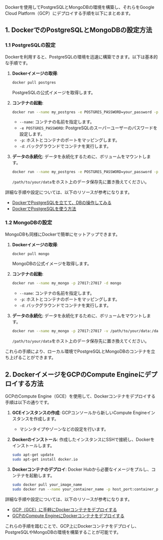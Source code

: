 Dockerを使用してPostgreSQLとMongoDBの環境を構築し、それらをGoogle Cloud Platform（GCP）にデプロイする手順を以下にまとめます。

## 1. DockerでのPostgreSQLとMongoDBの設定方法

### 1.1 PostgreSQLの設定

Dockerを利用すると、PostgreSQLの環境を迅速に構築できます。以下は基本的な手順です。

1. **Dockerイメージの取得**:
   ```bash
   docker pull postgres
   ```
   PostgreSQLの公式イメージを取得します。

2. **コンテナの起動**:
   ```bash
   docker run --name my_postgres -e POSTGRES_PASSWORD=your_password -p 5432:5432 -d postgres
   ```
   * `--name`: コンテナの名前を指定します。
   * `-e POSTGRES_PASSWORD`: PostgreSQLのスーパーユーザーのパスワードを設定します。
   * `-p`: ホストとコンテナのポートをマッピングします。
   * `-d`: バックグラウンドでコンテナを実行します。

3. **データの永続化**:
   データを永続化するために、ボリュームをマウントします。
   ```bash
   docker run --name my_postgres -e POSTGRES_PASSWORD=your_password -p 5432:5432 -v /path/to/your/data:/var/lib/postgresql/data -d postgres
   ```
   `/path/to/your/data`をホスト上のデータ保存先に置き換えてください。

詳細な手順や設定については、以下のリソースが参考になります。

* [DockerでPostgreSQLを立てて、DBの操作してみる](https://book.st-hakky.com/hakky/try-postgres-on-docker/)
* [DockerでPostgreSQLを使う方法](https://itc.tokyo/sql/postgresql-docker/)

### 1.2 MongoDBの設定

MongoDBも同様にDockerで簡単にセットアップできます。

1. **Dockerイメージの取得**:
   ```bash
   docker pull mongo
   ```
   MongoDBの公式イメージを取得します。

2. **コンテナの起動**:
   ```bash
   docker run --name my_mongo -p 27017:27017 -d mongo
   ```
   * `--name`: コンテナの名前を指定します。
   * `-p`: ホストとコンテナのポートをマッピングします。
   * `-d`: バックグラウンドでコンテナを実行します。

3. **データの永続化**:
   データを永続化するために、ボリュームをマウントします。
   ```bash
   docker run --name my_mongo -p 27017:27017 -v /path/to/your/data:/data/db -d mongo
   ```
   `/path/to/your/data`をホスト上のデータ保存先に置き換えてください。

これらの手順により、ローカル環境でPostgreSQLとMongoDBのコンテナを立ち上げることができます。

## 2. DockerイメージをGCPのCompute Engineにデプロイする方法

GCPのCompute Engine（GCE）を使用して、Dockerコンテナをデプロイする手順は以下の通りです。

1. **GCEインスタンスの作成**:
   GCPコンソールから新しいCompute Engineインスタンスを作成します。
   * マシンタイプやゾーンなどの設定を行います。

2. **Dockerのインストール**:
   作成したインスタンスにSSHで接続し、Dockerをインストールします。
   ```bash
   sudo apt-get update
   sudo apt-get install docker.io
   ```

3. **Dockerコンテナのデプロイ**:
   Docker Hubから必要なイメージをプルし、コンテナを起動します。
   ```bash
   sudo docker pull your_image_name
   sudo docker run --name your_container_name -p host_port:container_port -d your_image_name
   ```

詳細な手順や設定については、以下のリソースが参考になります。

* [GCP（GCE）に手軽にDockerコンテナをデプロイする](https://qiita.com/aki3061/items/61c703a01ec786b155c8)
* [GCPのCompute EngineにDockerコンテナをデプロイする](https://zenn.dev/kwst/articles/9d95185a0f8875)

これらの手順を踏むことで、GCP上にDockerコンテナをデプロイし、PostgreSQLやMongoDBの環境を構築することが可能です。
